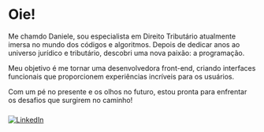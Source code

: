 # Oie!

Me chamdo Daniele, sou especialista em Direito Tributário atualmente imersa no mundo dos códigos e algoritmos. Depois de dedicar anos ao universo jurídico e tributário, descobri uma nova paixão: a programação.

Meu objetivo é me tornar uma desenvolvedora front-end,  criando interfaces funcionais que proporcionem experiências incríveis para os usuários.

Com um pé no presente e os olhos no futuro, estou pronta para enfrentar os desafios que surgirem no caminho!


### 
[![LinkedIn]([https://img.shields.io/badge/LinkedIn-0077B5?style=for-the-badge&logo=linkedin&logoColor=white)](https://www.linkedin.com/in/danielelsena/)
